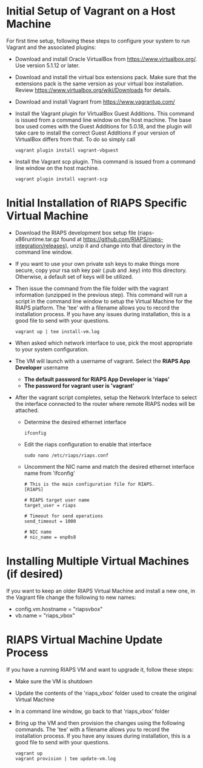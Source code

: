 # Initial Setup of Vagrant on a Host Machine

For first time setup, following these steps to configure your system to run Vagrant and the associated plugins:

- Download and install Oracle VirtualBox from https://www.virtualbox.org/.  Use version 5.1.12 or later.
- Download and install the virtual box extensions pack. Make sure that the extensions pack is the same version as your virtual box installation. Review https://www.virtualbox.org/wiki/Downloads for details.
- Download and install Vagrant from https://www.vagrantup.com/
- Install the Vagrant plugin for VirtualBox Guest Additions. This command is issued from a command line window on the host machine.  The base box used comes with the Guest Additions for 5.0.18, and the plugin will take care to install the correct Guest Additions if your version of VirtualBox differs from that. To do so simply call 

    ```
    vagrant plugin install vagrant-vbguest
    ```  

- Install the Vagrant scp plugin.  This command is issued from a command line window on the host machine.  

    ```
    vagrant plugin install vagrant-scp
    ```  

# Initial Installation of RIAPS Specific Virtual Machine

- Download the RIAPS development box setup file (riaps-x86runtime.tar.gz found at https://github.com/RIAPS/riaps-integration/releases), unzip it and change into that directory in the command line window.  

- If you want to use your own private ssh keys to make things more secure, copy your rsa ssh key pair (.pub and .key) into this directory.  Otherwise, a default set of keys will be utilized.

- Then issue the command from the file folder with the vagrant information (unzipped in the previous step).  This command will run a script in the command line window to setup the Virtual Machine for the RIAPS platform.  The 'tee' with a filename allows you to record the installation process.  If you have any issues during installation, this is a good file to send with your questions.

    ```
    vagrant up | tee install-vm.log
    ```   

- When asked which network interface to use, pick the most appropriate to your system configuration.

- The VM will launch with a username of vagrant.  Select the **RIAPS App Developer** username


    - **The default password for RIAPS App Developer is 'riaps'**
    - **The password for vagrant user is 'vagrant'**

- After the vagrant script completes, setup the Network Interface to select the interface connected to the router where remote RIAPS nodes will be attached.  

    - Determine the desired ethernet interface
    
        ```
        ifconfig
        ```   
    
    - Edit the riaps configuration to enable that interface
    
        ```
        sudo nano /etc/riaps/riaps.conf
        ```   
    
    - Uncomment the NIC name and match the desired ethernet interface name from 'ifconfig'
    
        ```
        # This is the main configuration file for RIAPS.  
        [RIAPS]

        # RIAPS target user name
        target_user = riaps

        # Timeout for send operations
        send_timeout = 1000

        # NIC name
        # nic_name = enp0s8
        ```   
        
# Installing Multiple Virtual Machines (if desired)
If you want to keep an older RIAPS Virtual Machine and install a new one, in the Vagrant file change the following to new names:
   - config.vm.hostname = "riapsvbox"
   - vb.name = "riaps_vbox"   
    
# RIAPS Virtual Machine Update Process
If you have a running RIAPS VM and want to upgrade it, follow these steps:

- Make sure the VM is shutdown
- Update the contents of the 'riaps_vbox' folder used to create the original Virtual Machine
- In a command line window, go back to that 'riaps_vbox' folder 
- Bring up the VM and then provision the changes using the following commands.  The 'tee' with a filename allows you to record the installation process.  If you have any issues during installation, this is a good file to send with your questions.

    ```
    vagrant up 
    vagrant provision | tee update-vm.log
    ```   
